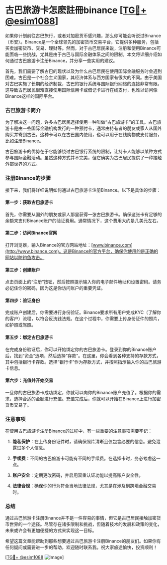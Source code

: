 # 古巴旅游卡怎麽註冊binance [[TG💪+ @esim1088](https://t.me/s/esim1088)]

如果你计划前往古巴旅行，或者对加密货币感兴趣，那么你可能会听说过Binance（币安）。Binance是一个全球领先的加密货币交易平台，它提供多种服务，包括买卖加密货币、交易、理财等。然而，对于古巴居民来说，注册和使用Binance可能面临一些挑战，尤其是由于古巴与国际金融体系之间的限制。本文将详细介绍如何通过古巴旅游卡注册Binance，并分享一些实用的建议。

首先，我们需要了解古巴的现状以及为什么古巴居民在使用国际金融服务时会遇到困难。古巴是一个社会主义国家，其经济体系与西方国家有很大的不同。由于美国对古巴实施了长期的经济制裁，古巴的银行系统与国际银行网络的连接非常有限。这导致古巴居民很难直接使用国际信用卡或借记卡进行在线支付，也难以访问像Binance这样的国际平台。

### 古巴旅游卡简介

为了解决这一问题，许多古巴居民选择使用一种叫做“古巴旅游卡”的工具。古巴旅游卡是由一些国际金融机构发行的一种预付卡，通常由持有者的朋友或家人从国外购买并寄到古巴。这种卡可以在古巴国内使用，也可以用于在线购物或支付服务，比如注册Binance。

古巴旅游卡的优势在于它能够绕过古巴银行系统的限制，让持卡人能够以某种方式参与国际金融活动。虽然这种方式并不完美，但它确实为古巴居民提供了一种接触外部世界的方式。

### 注册Binance的步骤

接下来，我们将详细说明如何通过古巴旅游卡注册Binance。以下是具体的步骤：

#### 第一步：获取古巴旅游卡

首先，你需要从国外的朋友或家人那里获得一张古巴旅游卡。确保这张卡有足够的余额来支付Binance账户的验证费用。通常情况下，这个费用大约是几美元左右。

#### 第二步：访问Binance官网

打开浏览器，输入Binance的官方网站地址：[www.binance.com](http://www.binance.com)。这是Binance的官方平台，确保你使用的是正确的网站以防钓鱼攻击。

#### 第三步：创建账户

点击页面上的“注册”按钮，然后按照提示输入你的电子邮件地址和设置密码。请务必记住你的密码，因为这是你访问账户的重要凭证。

#### 第四步：验证身份

完成账户创建后，你需要进行身份验证。Binance要求所有用户完成KYC（了解你的客户）流程，以符合反洗钱法规。在这个过程中，你需要上传身份证件的照片，如护照或驾照。

#### 第五步：绑定古巴旅游卡

在完成身份验证后，你可以开始绑定你的古巴旅游卡。登录到你的Binance账户后，找到“资金”选项，然后选择“存款”。在这里，你会看到各种支持的存款方式，其中包括银行卡存款。选择“银行卡”作为存款方式，并按照指示输入你的古巴旅游卡信息。

#### 第六步：充值并开始交易

一旦你的古巴旅游卡成功绑定，你就可以向你的Binance账户充值了。根据你的需求，选择合适的金额进行充值。充值完成后，你就可以开始在Binance上进行加密货币交易了。

### 注意事项

在使用古巴旅游卡注册Binance的过程中，有一些重要的注意事项需要牢记：

1. **隐私保护**：在上传身份证件时，请确保照片清晰且仅包含必要的信息。避免泄露过多个人信息。
   
2. **手续费**：不同的古巴旅游卡可能有不同的手续费。在选择卡时，务必考虑这一点。

3. **账户安全**：定期更改密码，并启用双重认证功能以提高账户安全性。

4. **法律合规**：确保你的行为符合当地法律法规，尤其是在涉及到跨境金融交易时。

### 总结

通过古巴旅游卡注册Binance并不是一件容易的事情，但它是古巴居民接触加密货币世界的一个途径。尽管存在诸多限制和挑战，但随着技术的发展和政策的变化，未来或许会有更加便捷的方式来实现这一目标。

希望这篇文章能帮助到那些想要通过古巴旅游卡注册Binance的朋友们。如果你有任何疑问或需要进一步的帮助，欢迎随时联系我。祝大家旅途愉快，投资顺利！

[[TG💪+ @esim1088](https://t.me/s/esim1088) ![Image](https://i.postimg.cc/4NQfJmqS/Snipaste-2025-05-13-00-14-12.png)]